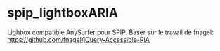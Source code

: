 spip_lightboxARIA
=================

Lighbox compatible AnySurfer pour SPIP.
Baser sur le travail de fnagel: https://github.com/fnagel/jQuery-Accessible-RIA
